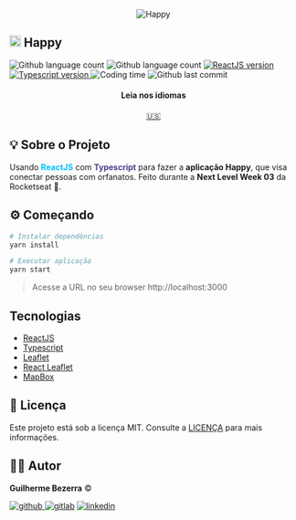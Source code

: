 <p align="center">
    <img alt="Happy" src="https://i1.lensdump.com/i/0TULpF.png" />
</p>

## <img src="https://i.lensdump.com/i/0TUuBD.png" alt="happy-icon" style="height:20px; width:20px;" /> Happy

<p align="left">
    <img alt="Github language count" src="https://img.shields.io/github/languages/count/gbdsantos/reactjs-rocketseat-next-level-week-happy">

  <img alt="Github language count" src="https://img.shields.io/github/languages/top/gbdsantos/reactjs-rocketseat-next-level-week-happy">

  <a href="https://reactjs.org/">
    <img alt="ReactJS version" src="https://img.shields.io/github/package-json/dependency-version/gbdsantos/reactjs-rocketseat-next-level-week-happy/react">
  </a>

  <a href="https://www.typescriptlang.org/">
    <img alt="Typescript version" src="https://img.shields.io/github/package-json/dependency-version/gbdsantos/reactjs-rocketseat-next-level-week-happy/typescript">
  </a>

  <img alt="Coding time" src="https://wakatime.com/badge/github/gbdsantos/reactjs-rocketseat-next-level-week-happy.svg">

  <img alt="Github last commit" src="https://img.shields.io/github/last-commit/gbdsantos/reactjs-rocketseat-next-level-week-happy">
</p>

<div align="center">
  <h4 align="center">Leia nos idiomas</h4>
  <a href="https://github.com/gbdsantos/reactjs-rocketseat-next-level-week-happy/blob/master/README.md">🇺🇸
  </a>
</div>

## :bulb: Sobre o Projeto

Usando <span style="color:deepskyblue; font-weight:bold;">ReactJS</span> com <span style="color:darkslateblue; font-weight:bold;">Typescript</span> para fazer a **aplicação Happy**, que visa conectar pessoas com orfanatos.
Feito durante a **Next Level Week 03** da Rocketseat :rocket:. 

## :gear: Começando

```Bash
# Instalar dependências
yarn install

# Executar aplicação
yarn start
```

> Acesse a URL no seu browser http://localhost:3000

## Tecnologias

- [ReactJS](https://reactjs.org/)
- [Typescript](https://www.typescriptlang.org/)
- [Leaflet](https://leafletjs.com/)
- [React Leaflet](https://react-leaflet.js.org/)
- [MapBox](https://www.mapbox.com/)

## :memo: Licença

Este projeto está sob a licença MIT. Consulte a [LICENÇA](https://github.com/gbdsantos/reactjs-rocketseat-next-level-week-happy/blob/master/LICENSE) para mais informações.

## :man_astronaut: Autor

**Guilherme Bezerra** ©️

[![github](http://ap.imagensbrasil.org/images/2018/12/10/github-logo-1.png) ](http://www.github.com/gbdsantos)
[![gitlab](http://ap.imagensbrasil.org/images/2018/12/10/gitlab-32.png)](https://gitlab.com/gbdsantos1)
[![linkedin](http://ap.imagensbrasil.org/images/2018/12/10/linkedin-1.png)](https://www.linkedin.com/in/gbdsantos/)

